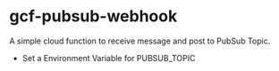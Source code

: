 # gcf-pubsub-webhook
A simple cloud function to receive message and post to PubSub Topic. 


* Set a Environment Variable for PUBSUB_TOPIC
